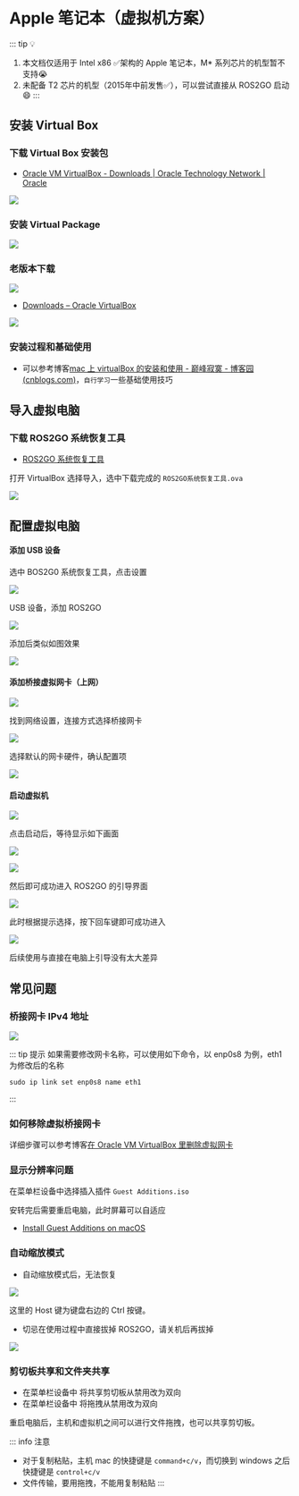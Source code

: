 # Apple 笔记本（虚拟机方案）

::: tip 💡
1. 本文档仅适用于 Intel x86 ✅架构的 Apple 笔记本，M* 系列芯片的机型暂不支持😭
2. 未配备 T2 芯片的机型（2015年中前发售✅），可以尝试直接从 ROS2GO 启动😄
:::

## 安装 Virtual Box

### 下载 Virtual Box 安装包

- [Oracle VM VirtualBox - Downloads | Oracle Technology Network | Oracle](https://www.oracle.com/virtualization/technologies/vm/downloads/virtualbox-downloads.html)

![](https://tianbot-pic.oss-cn-beijing.aliyuncs.com/tianbot-pic/Tianbot-Docimage-20240923110331763.png)

### 安装 Virtual Package

![](https://tianbot-pic.oss-cn-beijing.aliyuncs.com/tianbot-pic/Tianbot-Docimage-20240923110235567.png)

### 老版本下载

![](https://tianbot-pic.oss-cn-beijing.aliyuncs.com/tianbot-pic/Tianbot-Docimage-20240923110530787.png)

- [Downloads – Oracle VirtualBox](https://www.virtualbox.org/wiki/Downloads)

![](https://tianbot-pic.oss-cn-beijing.aliyuncs.com/tianbot-pic/Tianbot-Docimage-20240923110901629.png)

### 安装过程和基础使用

- 可以参考博客[mac 上 virtualBox 的安装和使用 - 巅峰寂寞 - 博客园 (cnblogs.com)](https://www.cnblogs.com/andong2015/p/7688120.html)，`自行学习`一些基础使用技巧

## 导入虚拟电脑

### 下载 ROS2GO 系统恢复工具

- [ROS2GO 系统恢复工具](https://docs.tianbot.com/ros2go/guide/how-to-recover.html#ros2go-recovery-tool)

打开 VirtualBox 选择导入，选中下载完成的 `ROS2GO系统恢复工具.ova`

![](https://tianbot-pic.oss-cn-beijing.aliyuncs.com/tianbot/202209201555697.png)

## 配置虚拟电脑

#### 添加 USB 设备

选中 BOS2G0 系统恢复工具，点击设置

![](https://tianbot-pic.oss-cn-beijing.aliyuncs.com/tianbot/202209201555440.png)

USB 设备，添加 ROS2GO

![](https://tianbot-pic.oss-cn-beijing.aliyuncs.com/tianbot/202209201555129.png)

添加后类似如图效果

![](https://tianbot-pic.oss-cn-beijing.aliyuncs.com/tianbot/202209201555073.png)

#### 添加桥接虚拟网卡（上网）

![](https://tianbot-pic.oss-cn-beijing.aliyuncs.com/tianbot-pic/Tianbot-Docimage-20240923150013512.png)

找到网络设置，连接方式选择桥接网卡

![](https://tianbot-pic.oss-cn-beijing.aliyuncs.com/tianbot-pic/Tianbot-Docimage-20240923150509265.png)

选择默认的网卡硬件，确认配置项

![](https://tianbot-pic.oss-cn-beijing.aliyuncs.com/tianbot-pic/Tianbot-Docimage-20240923150953807.png)

#### 启动虚拟机

![](https://tianbot-pic.oss-cn-beijing.aliyuncs.com/tianbot/202209201555694.png)

点击启动后，等待显示如下画面

![](https://tianbot-pic.oss-cn-beijing.aliyuncs.com/tianbot-pic/Tianbot-Docimage-20240923144544365.png)

![](https://tianbot-pic.oss-cn-beijing.aliyuncs.com/tianbot-pic/Tianbot-Doc17270740372157.png)

然后即可成功进入 ROS2GO 的引导界面

![](https://tianbot-pic.oss-cn-beijing.aliyuncs.com/tianbot-pic/Tianbot-DocTianbot-Docimage-20240103155011818.png)

此时根据提示选择，按下回车键即可成功进入

![](https://tianbot-pic.oss-cn-beijing.aliyuncs.com/tianbot/202109241903118.webp)

后续使用与直接在电脑上引导没有太大差异

## 常见问题

### 桥接网卡 IPv4 地址

![](https://tianbot-pic.oss-cn-beijing.aliyuncs.com/tianbot-pic/Tianbot-Doc17270744583286.png)

::: tip 提示
如果需要修改网卡名称，可以使用如下命令，以 enp0s8 为例，eth1 为修改后的名称
```shell
sudo ip link set enp0s8 name eth1
```
:::

### 如何移除虚拟桥接网卡

详细步骤可以参考博客[在 Oracle VM VirtualBox 里删除虚拟网卡](https://blog.csdn.net/qq_37738231/article/details/126729728)


### 显示分辨率问题

在菜单栏设备中选择插入插件 `Guest Additions.iso`

安转完后需要重启电脑，此时屏幕可以自适应

- [Install Guest Additions on macOS](https://github.com/geerlingguy/macos-virtualbox-vm/issues/79)

### 自动缩放模式

- 自动缩放模式后，无法恢复

![](https://tianbot-pic.oss-cn-beijing.aliyuncs.com/tianbot-pic/Tianbot-Docimage-20240923151503974.png)

这里的 Host 键为键盘右边的 Ctrl 按键。

- 切忌在使用过程中直接拔掉 ROS2GO，请关机后再拔掉

![](https://tianbot-pic.oss-cn-beijing.aliyuncs.com/tianbot-pic/Tianbot-Docimage-20240923152003434.png)

### 剪切板共享和文件夹共享

- 在菜单栏设备中 将共享剪切板从禁用改为双向
- 在菜单栏设备中 将拖拽从禁用改为双向

重启电脑后，主机和虚拟机之间可以进行文件拖拽，也可以共享剪切板。

::: info 注意
- 对于复制粘贴，主机 mac 的快捷键是 `command+c/v`，而切换到 windows 之后快捷键是 `control+c/v`
- 文件传输，要用拖拽，不能用复制粘贴
:::